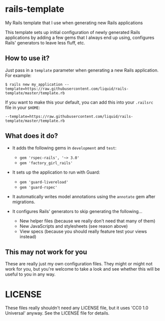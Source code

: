 # rails-template
My Rails template that I use when generating new Rails applications

This template sets up initial configuration of newly generated Rails
applications by adding a few gems that I always end up using, configures
Rails' generators to leave less fluff, etc.

## How to use it?

Just pass in a `template` parameter when generating a new Rails application. For example:

```
$ rails new my_application --template=https://raw.githubusercontent.com/liquid/rails-template/master/template.rb
```

If you want to make this your default, you can add this into your `.railsrc` file in your `$HOME`:

```
--template=https://raw.githubusercontent.com/liquid/rails-template/master/template.rb
```

## What does it do?

* It adds the following gems in `development` and `test`:

  * `gem 'rspec-rails', '~> 3.0'`
  * `gem 'factory_girl_rails'`

* It sets up the application to run with Guard:

  * `gem 'guard-livereload'`
  * `gem 'guard-rspec'`

* It automatically writes model annotations using the `annotate` gem after migrations.

* It configures Rails' generators to skip generating the following...

  * New helper files (because we really don't need that many of them)
  * New JavaScripts and stylesheets (see reason above)
  * View specs (because you should really feature test your views instead)

## This may not work for you

These are really just my own configuration files. They might or might not work for you,
but you're welcome to take a look and see whether this will be useful to you in any way.

# LICENSE

These files really shouldn't need any LICENSE file, but it uses 'CC0 1.0 Universal' anyway.
See the LICENSE file for details.
